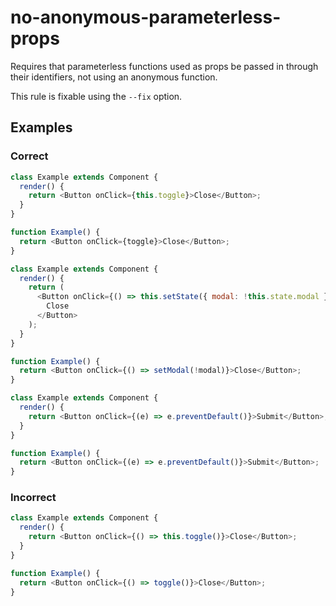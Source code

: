 # no-anonymous-parameterless-props

Requires that parameterless functions used as props be passed in through their identifiers, not using an anonymous function.

This rule is fixable using the `--fix` option.

## Examples

### Correct

```js
class Example extends Component {
  render() {
    return <Button onClick={this.toggle}>Close</Button>;
  }
}

function Example() {
  return <Button onClick={toggle}>Close</Button>;
}
```

```js
class Example extends Component {
  render() {
    return (
      <Button onClick={() => this.setState({ modal: !this.state.modal })}>
        Close
      </Button>
    );
  }
}

function Example() {
  return <Button onClick={() => setModal(!modal)}>Close</Button>;
}
```

```js
class Example extends Component {
  render() {
    return <Button onClick={(e) => e.preventDefault()}>Submit</Button>;
  }
}

function Example() {
  return <Button onClick={(e) => e.preventDefault()}>Submit</Button>;
}
```

### Incorrect

```js
class Example extends Component {
  render() {
    return <Button onClick={() => this.toggle()}>Close</Button>;
  }
}

function Example() {
  return <Button onClick={() => toggle()}>Close</Button>;
}
```
